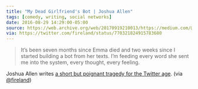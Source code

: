 ```yaml
---
title: "My Dead Girlfriend's Bot | Joshua Allen"
tags: [comedy, writing, social networks]
date: 2016-08-29 14:29:00-05:00
source: https://web.archive.org/web/20170919210013/https://medium.com/@fireland/my-dead-girlfriends-bot-9dc6a2f55ce3
via: https://twitter.com/fireland/status/770321824915783680
---
```


> It’s been seven months since Emma died and two weeks since I started building a bot from her texts. I’m feeding every word she sent me into the system, every thought, every feeling.

Joshua Allen writes [a short but poignant tragedy for the Twitter age](https://web.archive.org/web/20170919210013/https://medium.com/@fireland/my-dead-girlfriends-bot-9dc6a2f55ce3 "My Dead Girlfriend's Bot by Joshua Allen (Fireland)"). (via [@fireland](https://twitter.com/fireland/status/770321824915783680))
